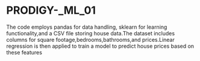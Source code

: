 # PRODIGY-_ML_01
The code employs pandas for data handling, sklearn for learning functionality,and a CSV file storing house data.The dataset includes columns for square footage,bedrooms,bathrooms,and prices.Linear regression is then applied to train a model to predict house prices based on these features
